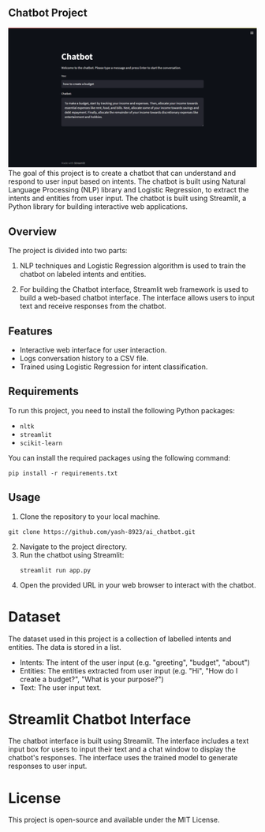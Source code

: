 ## Chatbot Project
<img src="./images/chatbot.png"/>
The goal of this project is to create a chatbot that can understand and respond to user input based on intents. The chatbot is built using Natural Language Processing (NLP) library and Logistic Regression, to extract the intents and entities from user input. The chatbot is built using Streamlit, a Python library for building interactive web applications.

## Overview
The project is divided into two parts:
1. NLP techniques and Logistic Regression algorithm is used to train the chatbot on labeled intents and entities.

2. For building the Chatbot interface, Streamlit web framework is used to build a web-based chatbot interface. The interface allows users to input text and receive responses from the chatbot.

## Features
- Interactive web interface for user interaction.
- Logs conversation history to a CSV file.
- Trained using Logistic Regression for intent classification.

## Requirements
To run this project, you need to install the following Python packages:
- `nltk`
- `streamlit`
- `scikit-learn`

You can install the required packages using the following command:
```
pip install -r requirements.txt
```

## Usage
1. Clone the repository to your local machine.
```
git clone https://github.com/yash-8923/ai_chatbot.git
```
2. Navigate to the project directory.
3. Run the chatbot using Streamlit:
   ```
   streamlit run app.py
   ```
4. Open the provided URL in your web browser to interact with the chatbot.

# Dataset
The dataset used in this project is a collection of labelled intents and entities. The data is stored in a list.
- Intents: The intent of the user input (e.g. "greeting", "budget", "about")
- Entities: The entities extracted from user input (e.g. "Hi", "How do I create a budget?", "What is your purpose?")
- Text: The user input text.

# Streamlit Chatbot Interface
The chatbot interface is built using Streamlit. The interface includes a text input box for users to input their text and a chat window to display the chatbot's responses. The interface uses the trained model to generate responses to user input.

# License
This project is open-source and available under the MIT License.
